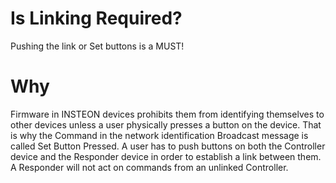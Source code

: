 # Is Linking Required? #

Pushing the link or Set buttons is a MUST!

# Why #
Firmware in INSTEON devices prohibits them from identifying themselves to other devices unless a user physically presses a button on the device.  That is why the Command in the network identification Broadcast message is called Set Button Pressed.  A user has to push buttons on both the Controller device and the Responder device in order to establish a link between them.  A Responder will not act on commands from an unlinked Controller.